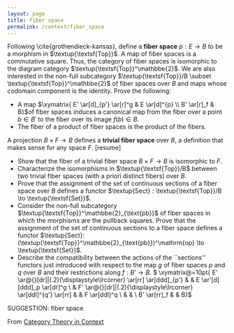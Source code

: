 ```yaml
---
layout: page
title: fiber space
permalink: /context/fiber_space
---
```

 Following \cite{grothendieck-kansas}, define a **fiber space** $p : E \to B$ to be a morphism in $\textup{\textsf{Top}}$.  A map of fiber spaces is a commutative square. Thus, the category of fiber spaces is isomorphic to the diagram category $\textup{\textsf{Top}}^\mathbbe{2}$. We are also interested in the non-full subcategory $\textup{\textsf{Top}}/B \subset \textup{\textsf{Top}}^\mathbbe{2}$ of fiber spaces over $B$ and maps whose codomain component is the identity. Prove the following:

-  A map $\xymatrix{ E' \ar[d]_{p'} \ar[r]^g & E \ar[d]^{p} \\ B' \ar[r]_f & B}$of fiber spaces induces a canonical map from the fiber over a point $b \in B'$ to the fiber over its image $f(b) \in B$.
-  The fiber of a product of fiber spaces is the product of the fibers.

A projection $B \times F \to B$ defines a **trivial fiber space** over $B$, a definition that makes sense for any space $F$.
[resume]
-  Show that the fiber of a trivial fiber space $B \times F \to B$ is  isomorphic to $F$.
-  Characterize the isomorphisms in $\textup{\textsf{Top}}/B$ between two trivial fiber spaces (with a priori distinct fibers) over $B$.
-  Prove that the assignment of the set of continuous sections of a fiber space over $B$ defines a functor $\textup{Sect} : \textup{\textsf{Top}}/B \to \textup{\textsf{Set}}$.
-  Consider the non-full subcategory $\textup{\textsf{Top}}^\mathbbe{2}_{\text{pb}}$ of fiber spaces in which the morphisms are the pullback squares.  Prove that the assignment of the set of continuous sections to a fiber space defines a functor $\textup{Sect}: (\textup{\textsf{Top}}^\mathbbe{2}_{\text{pb}})^\mathrm{op} \to \textup{\textsf{Set}}$.
-  Describe the compatibility between the actions of the ``sections'' functors just introduced with respect to the map $g$ of fiber spaces $p$ and $q$ over $B$ and their restrictions along $f : B' \to B$.
$ \xymatrix@=10pt{ E' \ar@{}[dr]|(.2){\displaystyle\lrcorner} \ar[rr] \ar[ddd]_{p'} & & E  \ar'[d][ddd]_p \ar[dr]^g \\ & F' \ar@{}[dr]|(.2){\displaystyle\lrcorner} \ar[ddl]^{q'} \ar[rr] & & F \ar[ddl]^q \\ & & \\  B' \ar[rr]_f & & B}$



SUGGESTION: fiber space

From [Category Theory in Context](https://mathgloss.github.io/MathGloss/context.html)